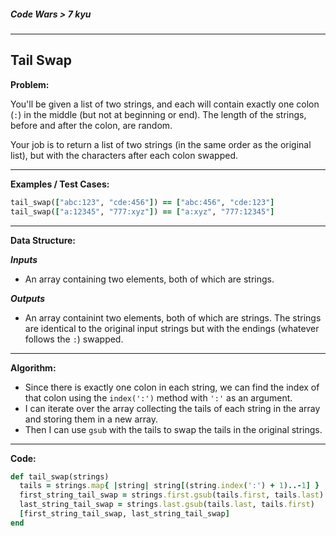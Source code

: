 ##### Code Wars > 7 kyu

---

## Tail Swap

**Problem:**  

You'll be given a list of two strings, and each will contain exactly one colon (`:`) in the middle (but not at beginning or end). The length of the strings, before and after the colon, are random.  

Your job is to return a list of two strings (in the same order as the original list), but with the characters after each colon swapped.

----

**Examples / Test Cases:**  

```ruby
tail_swap(["abc:123", "cde:456"]) == ["abc:456", "cde:123"]
tail_swap(["a:12345", "777:xyz"]) == ["a:xyz", "777:12345"]
```

---

**Data Structure:**  

**_Inputs_**

* An array containing two elements, both of which are strings.

**_Outputs_**

* An array containint two elements, both of which are strings. The strings are identical to the original input strings but with the endings (whatever follows the `:`) swapped.

---

**Algorithm:**  

* Since there is exactly one colon in each string, we can find the index of that colon using the `index(':')` method with `':'` as an argument. 
* I can iterate over the array collecting the tails of each string in the array and storing them in a new array.
* Then I can use `gsub` with the tails to swap the tails in the original strings.

---

**Code:**  

```ruby
def tail_swap(strings)
  tails = strings.map{ |string| string[(string.index(':') + 1)..-1] }
  first_string_tail_swap = strings.first.gsub(tails.first, tails.last)
  last_string_tail_swap = strings.last.gsub(tails.last, tails.first)
  [first_string_tail_swap, last_string_tail_swap]
end
```


